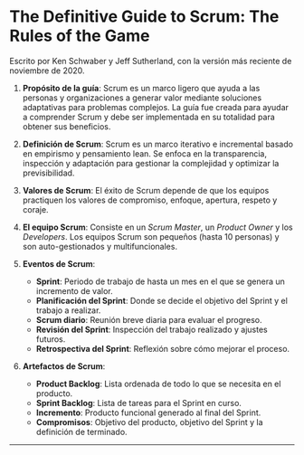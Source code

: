 
# The Definitive Guide to Scrum: The Rules of the Game
Escrito por Ken Schwaber y Jeff Sutherland, con la versión más reciente de noviembre de 2020.

1. **Propósito de la guía**: Scrum es un marco ligero que ayuda a las personas y organizaciones a generar valor mediante soluciones adaptativas para problemas complejos. La guía fue creada para ayudar a comprender Scrum y debe ser implementada en su totalidad para obtener sus beneficios.

2. **Definición de Scrum**: Scrum es un marco iterativo e incremental basado en empirismo y pensamiento lean. Se enfoca en la transparencia, inspección y adaptación para gestionar la complejidad y optimizar la previsibilidad.

3. **Valores de Scrum**: El éxito de Scrum depende de que los equipos practiquen los valores de compromiso, enfoque, apertura, respeto y coraje.

4. **El equipo Scrum**: Consiste en un *Scrum Master*, un *Product Owner* y los *Developers*. Los equipos Scrum son pequeños (hasta 10 personas) y son auto-gestionados y multifuncionales.

5. **Eventos de Scrum**:
   - **Sprint**: Periodo de trabajo de hasta un mes en el que se genera un incremento de valor.
   - **Planificación del Sprint**: Donde se decide el objetivo del Sprint y el trabajo a realizar.
   - **Scrum diario**: Reunión breve diaria para evaluar el progreso.
   - **Revisión del Sprint**: Inspección del trabajo realizado y ajustes futuros.
   - **Retrospectiva del Sprint**: Reflexión sobre cómo mejorar el proceso.

6. **Artefactos de Scrum**:
   - **Product Backlog**: Lista ordenada de todo lo que se necesita en el producto.
   - **Sprint Backlog**: Lista de tareas para el Sprint en curso.
   - **Incremento**: Producto funcional generado al final del Sprint.
   - **Compromisos**: Objetivo del producto, objetivo del Sprint y la definición de terminado.

---